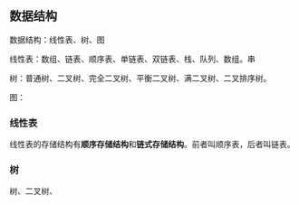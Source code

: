 ## 数据结构

数据结构：线性表、树、图



线性表：数组、链表、顺序表、单链表、双链表、栈、队列、数组。串



树：普通树、二叉树、完全二叉树、平衡二叉树、满二叉树、二叉排序树。



图：







### 线性表

线性表的存储结构有**顺序存储结构**和**链式存储结构**。前者叫顺序表，后者叫链表。







### 树

树、二叉树、







